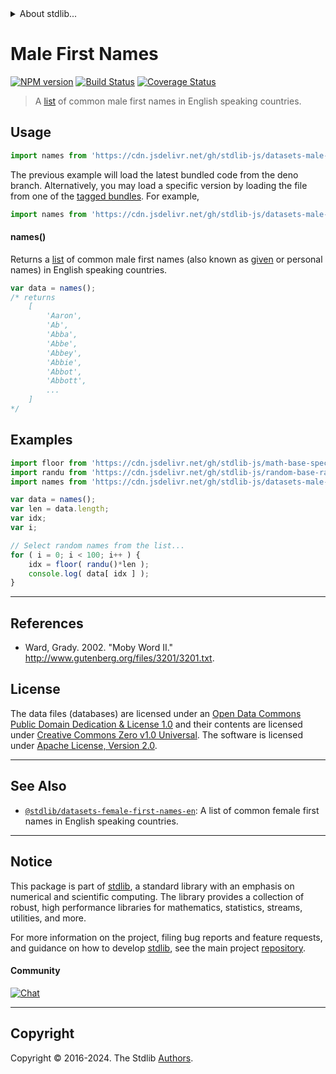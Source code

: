 <!--

@license Apache-2.0

Copyright (c) 2018 The Stdlib Authors.

Licensed under the Apache License, Version 2.0 (the "License");
you may not use this file except in compliance with the License.
You may obtain a copy of the License at

   http://www.apache.org/licenses/LICENSE-2.0

Unless required by applicable law or agreed to in writing, software
distributed under the License is distributed on an "AS IS" BASIS,
WITHOUT WARRANTIES OR CONDITIONS OF ANY KIND, either express or implied.
See the License for the specific language governing permissions and
limitations under the License.

-->


<details>
  <summary>
    About stdlib...
  </summary>
  <p>We believe in a future in which the web is a preferred environment for numerical computation. To help realize this future, we've built stdlib. stdlib is a standard library, with an emphasis on numerical and scientific computation, written in JavaScript (and C) for execution in browsers and in Node.js.</p>
  <p>The library is fully decomposable, being architected in such a way that you can swap out and mix and match APIs and functionality to cater to your exact preferences and use cases.</p>
  <p>When you use stdlib, you can be absolutely certain that you are using the most thorough, rigorous, well-written, studied, documented, tested, measured, and high-quality code out there.</p>
  <p>To join us in bringing numerical computing to the web, get started by checking us out on <a href="https://github.com/stdlib-js/stdlib">GitHub</a>, and please consider <a href="https://opencollective.com/stdlib">financially supporting stdlib</a>. We greatly appreciate your continued support!</p>
</details>

# Male First Names

[![NPM version][npm-image]][npm-url] [![Build Status][test-image]][test-url] [![Coverage Status][coverage-image]][coverage-url] <!-- [![dependencies][dependencies-image]][dependencies-url] -->

> A [list][@ward:2002a] of common male first names in English speaking countries.



<section class="usage">

## Usage

```javascript
import names from 'https://cdn.jsdelivr.net/gh/stdlib-js/datasets-male-first-names-en@deno/mod.js';
```
The previous example will load the latest bundled code from the deno branch. Alternatively, you may load a specific version by loading the file from one of the [tagged bundles](https://github.com/stdlib-js/datasets-male-first-names-en/tags). For example,

```javascript
import names from 'https://cdn.jsdelivr.net/gh/stdlib-js/datasets-male-first-names-en@v0.2.2-deno/mod.js';
```

#### names()

Returns a [list][@ward:2002a] of common male first names (also known as [given][given-name] or personal names) in English speaking countries.

```javascript
var data = names();
/* returns
    [
        'Aaron',
        'Ab',
        'Abba',
        'Abbe',
        'Abbey',
        'Abbie',
        'Abbot',
        'Abbott',
        ...
    ]
*/
```

</section>

<!-- /.usage -->

<section class="examples">

<!-- TODO: more creative example. -->

## Examples

<!-- eslint no-undef: "error" -->

```javascript
import floor from 'https://cdn.jsdelivr.net/gh/stdlib-js/math-base-special-floor@deno/mod.js';
import randu from 'https://cdn.jsdelivr.net/gh/stdlib-js/random-base-randu@deno/mod.js';
import names from 'https://cdn.jsdelivr.net/gh/stdlib-js/datasets-male-first-names-en@deno/mod.js';

var data = names();
var len = data.length;
var idx;
var i;

// Select random names from the list...
for ( i = 0; i < 100; i++ ) {
    idx = floor( randu()*len );
    console.log( data[ idx ] );
}
```

</section>

<!-- /.examples -->



* * *

<section class="references">

## References

-   Ward, Grady. 2002. "Moby Word II." <http://www.gutenberg.org/files/3201/3201.txt>.

</section>

<!-- /.references -->

<!-- <license> -->

## License

The data files (databases) are licensed under an [Open Data Commons Public Domain Dedication & License 1.0][pddl-1.0] and their contents are licensed under [Creative Commons Zero v1.0 Universal][cc0]. The software is licensed under [Apache License, Version 2.0][apache-license].

<!-- </license> -->

<!-- Section for related `stdlib` packages. Do not manually edit this section, as it is automatically populated. -->

<section class="related">

* * *

## See Also

-   <span class="package-name">[`@stdlib/datasets-female-first-names-en`][@stdlib/datasets/female-first-names-en]</span><span class="delimiter">: </span><span class="description">A list of common female first names in English speaking countries.</span>

</section>

<!-- /.related -->

<!-- Section for all links. Make sure to keep an empty line after the `section` element and another before the `/section` close. -->


<section class="main-repo" >

* * *

## Notice

This package is part of [stdlib][stdlib], a standard library with an emphasis on numerical and scientific computing. The library provides a collection of robust, high performance libraries for mathematics, statistics, streams, utilities, and more.

For more information on the project, filing bug reports and feature requests, and guidance on how to develop [stdlib][stdlib], see the main project [repository][stdlib].

#### Community

[![Chat][chat-image]][chat-url]

---

## Copyright

Copyright &copy; 2016-2024. The Stdlib [Authors][stdlib-authors].

</section>

<!-- /.stdlib -->

<!-- Section for all links. Make sure to keep an empty line after the `section` element and another before the `/section` close. -->

<section class="links">

[npm-image]: http://img.shields.io/npm/v/@stdlib/datasets-male-first-names-en.svg
[npm-url]: https://npmjs.org/package/@stdlib/datasets-male-first-names-en

[test-image]: https://github.com/stdlib-js/datasets-male-first-names-en/actions/workflows/test.yml/badge.svg?branch=v0.2.2
[test-url]: https://github.com/stdlib-js/datasets-male-first-names-en/actions/workflows/test.yml?query=branch:v0.2.2

[coverage-image]: https://img.shields.io/codecov/c/github/stdlib-js/datasets-male-first-names-en/main.svg
[coverage-url]: https://codecov.io/github/stdlib-js/datasets-male-first-names-en?branch=main

<!--

[dependencies-image]: https://img.shields.io/david/stdlib-js/datasets-male-first-names-en.svg
[dependencies-url]: https://david-dm.org/stdlib-js/datasets-male-first-names-en/main

-->

[chat-image]: https://img.shields.io/gitter/room/stdlib-js/stdlib.svg
[chat-url]: https://app.gitter.im/#/room/#stdlib-js_stdlib:gitter.im

[stdlib]: https://github.com/stdlib-js/stdlib

[stdlib-authors]: https://github.com/stdlib-js/stdlib/graphs/contributors

[cli-section]: https://github.com/stdlib-js/datasets-male-first-names-en#cli
[cli-url]: https://github.com/stdlib-js/datasets-male-first-names-en/tree/cli
[@stdlib/datasets-male-first-names-en]: https://github.com/stdlib-js/datasets-male-first-names-en/tree/main

[umd]: https://github.com/umdjs/umd
[es-module]: https://developer.mozilla.org/en-US/docs/Web/JavaScript/Guide/Modules

[deno-url]: https://github.com/stdlib-js/datasets-male-first-names-en/tree/deno
[deno-readme]: https://github.com/stdlib-js/datasets-male-first-names-en/blob/deno/README.md
[umd-url]: https://github.com/stdlib-js/datasets-male-first-names-en/tree/umd
[umd-readme]: https://github.com/stdlib-js/datasets-male-first-names-en/blob/umd/README.md
[esm-url]: https://github.com/stdlib-js/datasets-male-first-names-en/tree/esm
[esm-readme]: https://github.com/stdlib-js/datasets-male-first-names-en/blob/esm/README.md
[branches-url]: https://github.com/stdlib-js/datasets-male-first-names-en/blob/main/branches.md

[pddl-1.0]: http://opendatacommons.org/licenses/pddl/1.0/

[cc0]: https://creativecommons.org/publicdomain/zero/1.0

[apache-license]: https://www.apache.org/licenses/LICENSE-2.0

[given-name]: https://en.wikipedia.org/wiki/Given_name

[@ward:2002a]: http://www.gutenberg.org/files/3201/3201.txt

<!-- <related-links> -->

[@stdlib/datasets/female-first-names-en]: https://github.com/stdlib-js/datasets-female-first-names-en/tree/deno

<!-- </related-links> -->

</section>

<!-- /.links -->
